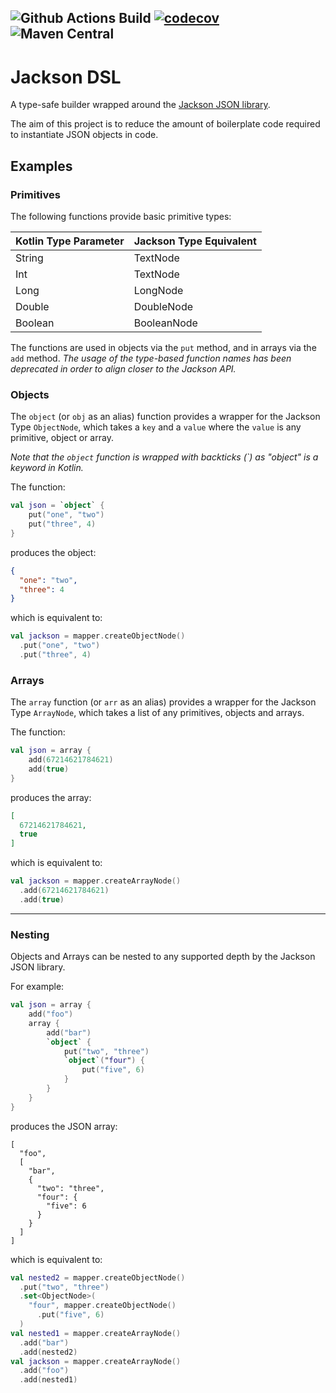 
![Github Actions Build](https://img.shields.io/github/workflow/status/AlexBroadbent/jackson-dsl/CI)
[![codecov](https://codecov.io/gh/AlexBroadbent/jackson-dsl/branch/master/graph/badge.svg?token=zHRcRB6bLk)](https://codecov.io/gh/AlexBroadbent/jackson-dsl)
![Maven Central](https://img.shields.io/maven-central/v/uk.co.alexbroadbent/jackson-dsl)
---

# Jackson DSL


A type-safe builder wrapped around the [Jackson JSON library](https://github.com/FasterXML/jackson).

The aim of this project is to reduce the amount of boilerplate code required to instantiate JSON objects in code.

 

## Examples


### Primitives

The following functions provide basic primitive types:

Kotlin Type Parameter | Jackson Type Equivalent
---|---
String | TextNode
Int | TextNode
Long | LongNode
Double | DoubleNode
Boolean | BooleanNode

The functions are used in objects via the `put` method, and in arrays via the `add` method. _The usage of the type-based function names has been deprecated in order to align closer to the Jackson API._


### Objects

The `object` (or `obj` as an alias) function provides a wrapper for the Jackson Type `ObjectNode`, which takes a `key` and a `value` where the `value` is any primitive, object or array.

_Note that the `object` function is wrapped with backticks (\`) as "object" is a keyword in Kotlin._ 

The function:

```kotlin
val json = `object` {
    put("one", "two")
    put("three", 4)
}
```

produces the object:

```json
{
  "one": "two",
  "three": 4
}
```

which is equivalent to:

```kotlin
val jackson = mapper.createObjectNode()
  .put("one", "two")
  .put("three", 4)
```


### Arrays

The `array` function (or `arr` as an alias) provides a wrapper for the Jackson Type `ArrayNode`, which takes a list of any primitives, objects and arrays.

The function:

```kotlin
val json = array {
    add(67214621784621)
    add(true)
}
```

produces the array:

```json
[
  67214621784621,
  true
]
```

which is equivalent to:

```kotlin
val jackson = mapper.createArrayNode()
  .add(67214621784621)
  .add(true)
```


---

### Nesting

Objects and Arrays can be nested to any supported depth by the Jackson JSON library.

For example:

```kotlin
val json = array {
    add("foo")
    array {
        add("bar")
        `object` {
            put("two", "three")
            `object`("four") {
                put("five", 6)
            }
        }
    }
}
```

produces the JSON array:

```json5
[
  "foo",
  [
    "bar",
    {
      "two": "three",
      "four": {
        "five": 6
      }
    }
  ]
]
```

which is equivalent to:

```kotlin
val nested2 = mapper.createObjectNode()
  .put("two", "three")
  .set<ObjectNode>(
    "four", mapper.createObjectNode()
      .put("five", 6)
  )
val nested1 = mapper.createArrayNode()
  .add("bar")
  .add(nested2)
val jackson = mapper.createArrayNode()
  .add("foo")
  .add(nested1)
```
